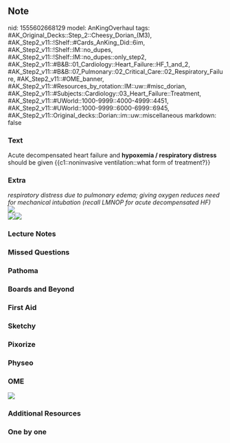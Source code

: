## Note
nid: 1555602668129
model: AnKingOverhaul
tags: #AK_Original_Decks::Step_2::Cheesy_Dorian_(M3), #AK_Step2_v11::!Shelf::#Cards_AnKing_Did::6im, #AK_Step2_v11::!Shelf::IM::no_dupes, #AK_Step2_v11::!Shelf::IM::no_dupes::only_step2, #AK_Step2_v11::#B&B::01_Cardiology::Heart_Failure::HF_1_and_2, #AK_Step2_v11::#B&B::07_Pulmonary::02_Critical_Care::02_Respiratory_Failure, #AK_Step2_v11::#OME_banner, #AK_Step2_v11::#Resources_by_rotation::IM::uw::#misc_dorian, #AK_Step2_v11::#Subjects::Cardiology::03_Heart_Failure::Treatment, #AK_Step2_v11::#UWorld::1000-9999::4000-4999::4451, #AK_Step2_v11::#UWorld::1000-9999::6000-6999::6945, #AK_Step2_v11::Original_decks::Dorian::im::uw::miscellaneous
markdown: false

### Text
Acute decompensated heart failure and <b>hypoxemia / respiratory
distress</b> should be given {{c1::noninvasive ventilation::what
form of treatment?}}

### Extra
<div>
  <i>respiratory distress due to pulmonary edema; giving oxygen
  reduces need for mechanical intubation (recall LMNOP for acute
  decompensated HF)</i>
</div>
<div>
  <i><img src="adhf.png"></i>
</div>
<div>
  <i><img src="paste-99815039959041.jpg"><img src=
  "paste-13241384174742.jpg"></i>
</div>

### Lecture Notes


### Missed Questions


### Pathoma


### Boards and Beyond


### First Aid


### Sketchy


### Pixorize


### Physeo


### OME
<div class="ome-widget">
  <a href="https://onlinemeded.org?ref=anki"><img src=
  "_OME_AnkiFlashcards_General_3.png"></a>
</div>

### Additional Resources


### One by one

